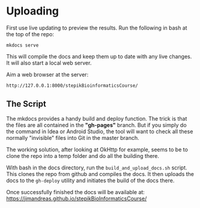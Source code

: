 Uploading
========

First use live updating to preview the results.   Run the following in bash at the 
top of the repo:

    mkdocs serve

This will compile the docs and keep them up to date with any live changes.  It will also start 
a local web server.

Aim a web browser at the server:

    http://127.0.0.1:8000/stepikBioinformaticsCourse/

The Script
-----------

The mkdocs provides a handy build and deploy function.  The
trick is that the files are all contained in the <b>"gh-pages"</b>
branch.   But if you simply do the command in Idea or Android Studio,
the tool will want to check all these normally "invisible" files
into Git in the master branch.

The working solution, after looking at OkHttp for example, seems to
be to clone the repo into a temp folder and do all the building there.

With bash in the docs directory, run the `build_and_upload_docs.sh` script.
This clones the repo from github and compiles the docs.   It then uploads the 
docs to the `gh-deploy` utility and initiates the build of the docs there.

Once successfully finished the docs will be available at:  
https://jimandreas.github.io/stepikBioInformaticsCourse/

